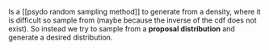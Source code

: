 Is a [[psydo random sampling method]] to generate from a density, where it is difficult so sample from (maybe because the inverse of the cdf does not exist). So instead we try to sample from a **proposal distribution** and generate a desired distribution.
